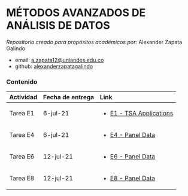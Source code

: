 # MÉTODOS AVANZADOS DE ANÁLISIS DE DATOS
*Repositorio creado para propósitos académicos por:* Alexander Zapata Galindo 

- email: <a.zapata12@uniandes.edu.co>
- github: [alexanderzapatagalindo](http://github.com/alexanderzapatagalindo)

### Contenido
| Actividad | Fecha de entrega | Link |
| :----| :----| :----|
| Tarea E1 | 6-jul-21 | <ul><li>[E1 - TSA Applications](https://github.com/alexanderzapatagalindo/MetodosAvanzadosAnalisisDatos/blob/main/Tarea%20E1.docx) </li> </ul> | 
| Tarea E4 | 6-jul-21 |<ul><li>[E4 - Panel Data](https://github.com/alexanderzapatagalindo/MetodosAvanzadosAnalisisDatos/blob/main/Tarea%20E4.docx) </li> </ul> | 
| Tarea E6 | 12-jul-21 |<ul><li>[E6 - Panel Data](https://github.com/alexanderzapatagalindo/MetodosAvanzadosAnalisisDatos/blob/main/Tarea%20E6.docx) </li> </ul> | 
| Tarea E8 | 12-jul-21 |<ul><li>[E8 - Panel Data](https://github.com/alexanderzapatagalindo/MetodosAvanzadosAnalisisDatos/blob/main/Tarea%20E8.docx) </li> </ul> | 
